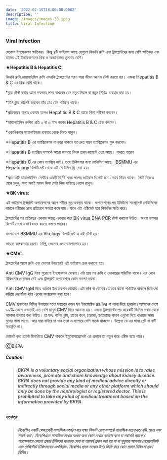 ```yaml
---
date: '2022-02-15T18:00:00.000Z'
description: ''
image: /images/images-33.jpeg
title: Viral Infection
---
```



### Viral Infection

যেকোন ইনফেকশন ক্ষতিকর। কিন্তু ৪টি ভাইরাস আছে যেগুলো কিডনি রুগি এবং ট্রান্সপ্লান্টদের জন্য বেশি ক্ষতিকর এবং তাদের এই ইনফেকশনের রিস্ক ও অন্যান্যদের তুলনায় বেশি।

**★Hepatitis B & Hepatitis C:**

কিডনি রুগি,ডায়ালাইসিস রুগি এমনকি ট্রান্সপ্লান্টের পরও সারা জীবন অনেক টেস্ট করতে হয়। এজন্য Hepatitis B & C এর রিস্ক বেশি থাকে।

\*ব্লাড টেস্ট করার আগে সবসময় লক্ষ্য  রাখবেন যেন নতুন নিডল বা নতুন সিরিঞ্জ ব্যবহার করা হয়।

\*যিনি ব্লাড কালেক্ট করবেন তাঁর হাত যেন পরিষ্কার থাকে।

\*প্রতিবছরে অন্তত একবার হলেও Hepatitis B & C আছে কিনা পরীক্ষা করবেন।

\*ডায়ালাইসিস রুগিরা প্রতি ২ বা ৩ মাস পরপর Hepatitis B & C চেক করবেন।

\*একাধিকবার ডায়ালাইজার ব্যবহার থেকে বিরত থাকুন।

\*Hepatitis B এর ভ্যাক্সিনেশন না করে থাকলে যত দ্রুত সম্ভব ভ্যাক্সিনেশন শুরু করবেন।

\*Hepatitis B ভ্যাক্সিন সম্পর্কে আরো জানতে লিংক প্রথম কমেন্টে দেয়া আছে। পড়তে পারেন

\*Hepatitis C  এর কোন ভ্যাক্সিন নাই। তবে চিকিৎসার জন্য মেডিসিন আছে। BSMMU এর Hepatology  ডিপার্টমেন্ট থেকে এই মেডিসিন ফ্রি দেয়া হয়।

\*প্রত্যেকটি ডায়ালাইসিস সেন্টারে একটা নির্দিষ্ট সময় পরপর ভাইরাস রিপোর্ট জমা দেয়ার নিয়ম থাকে। সেটা নিজেও মেনে চলুন, অন্য সবাই মানল কিনা সেটা নিজ দায়িত্বে খেয়াল রাখুন।

**★BK virus:**

এই ভাইরাস ট্রান্সপ্লান্ট অপারেশনের আগে শরীরে সুপ্ত অবস্থায় থাকে। অপারেশনের পর ইমিউনো সাপ্রেসেন্ট মেডিসিনের কারনে শরীরের রোগ প্রতিরোধ ক্ষমতা কমে যায়। ফলে এটা এক্টিভেট হয়ে কিডনির ক্ষতি করে।

ট্রান্সপ্লান্টের পর প্রতিবছর একবার অন্তত একবার করে BK virus  DNA PCR  টেস্ট করানো উচিত। অথবা ডাক্তার রিপোর্ট দেখে একাধিকবার করতে বলতে পারেন।

বাংলাদেশে BSMMU এর Virology ডিপার্টমেন্ট এ এই টেস্ট হয়।

ভারতে কলকাতায় হয়না। দিল্লি, ভেলোর এবং ব্যাংগালোরে হয়।

**★CMV:**

ট্রান্সপ্লান্টের আগে রুগি এবং ডোনার উভয়েরই এই ভাইরাস চেক করানো হয়।

Anti CMV IgG দিয়ে পুরোনো ইনফেকশন বোঝায়।এটা প্রায় সব রুগি ও ডোনারের পজিটিভ থাকে। এর কোন চিকিৎসার প্রয়োজন নেই এবং ট্রান্সপ্লান্ট অপারেশনে কোন সমস্যা হয়না।

Anti CMV IgM  দিয়ে বর্তমান ইনফেকশন বোঝায়।এটা রুগি বা ডোনার যেকোন কারো পজিটিভ থাকলে চিকিৎসা করিয়ে নেগেটিভ করে এরপর অপারেশন করা হবে।

CMV ছড়ানোর বিভিন্ন উপায়ের মধ্যে সবচেয়ে কমন হল ইনফেক্টেড saliva বা লালা দিয়ে ছড়ানো।আমাদের দেশে ৯৯% কেসে এভাবেই এত বেশি মানুষ CMV দিয়ে আক্রান্ত হয়। এজন্য ট্রান্সপ্লান্টের পর কয়েকটি জিনিস সবার থেকে আলাদা ব্যবহার করা উচিত। তা হলঃ পানির গ্লাস, চায়ের কাপ, চাচামচ, কাটাচামচ কারন এগুলো দিয়ে খাওয়ার সময় মুখের লালা লাগে। আর যারা বাইরে চা খান তারা এ ব্যাপারে বেশি সতর্ক থাকবেন। উল্লেখ্য যে এর মধ্যে প্লেট বা বাটি অন্তর্ভুক্ত না।

ডোনেট করা গ্রাফট কিডনিতে CMV থাকলে ইমুনোসাপ্রেসেন্ট এর প্রভাবে তা নতুন করে এক্টিভ হতে পারে।

ⒸBKPA

##### **Caution:**

> ###### **BKPA is a voluntary social organization whose mission is to raise awareness, promote and share knowledge about kidney disease. BKPA does not provide any kind of medical advice directly or indirectly through social media or any other platform which should only be done by the nephrologist or registered doctor. This is prohibited to take any kind of medical treatment based on the information provided by BKPA.**

##### **সতর্কতাঃ**

> ###### **বিকেপিএ একটি স্বেচ্ছাসেবী সামাজিক সংগঠন যার লক্ষ্য কিডনি রোগ সম্পর্কে সামাজিক সচেতনতা বৃদ্ধি,প্রচার এবং সতর্ক করা। বিকেপিএতে সামাজিক মাধ্যম অথবা অন্য কোন মাধ্যম ব্যবহার করে বা সরাসরি প্রত্যক্ষ / পরোক্ষভাবে কোনো প্রকার চিকিৎসা সংক্রান্ত সেবা বা পরামর্শ প্রদান করা হয় না যা শুধুমাত্র আপনার নেফ্রোলজিস্ট এবং রেজিস্টার্ড চিকিৎসকের এখতিয়ার।বিকেপিএ প্রদত্ত তথ্যের উপর ভিত্তি করে কোন প্রকার চিকিৎসা গ্রহণ নিষিদ্ধ।**
